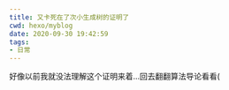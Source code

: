 ```yaml
---
title: 又卡死在了次小生成树的证明了
cwd: hexo/myblog
date: 2020-09-30 19:42:59
tags:
- 日常
---
```


好像以前我就没法理解这个证明来着...回去翻翻算法导论看看\(


